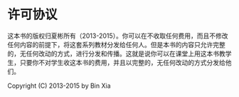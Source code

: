 # 许可协议 #

这本书的版权归夏彬所有（2013-2015）。你可以在不收取任何费用，而且不修改任何内容的前提下，将这套系列教材分发给任何人。但是本书的内容只允许完整的，无任何改动的方式，进行分发和传播。这就是说你可以在课堂上用这本书教学生，只要你不对学生收这本书的费用，并且以完整的，无任何改动的方式分发给他们。

Copyright (C) 2013-2015 by Bin Xia